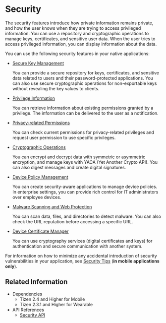# Security


The security features introduce how private information remains private, and how the user knows when they are trying to access privileged information. You can use a repository and cryptographic operations to manage keys, certificates, and sensitive user data. When the user tries to access privileged information, you can display information about the data.

You can use the following security features in your native applications:

- [Secure Key Management](secure-key.md)

  You can provide a secure repository for keys, certificates, and sensitive data related to users and their password-protected applications. You can also use secure cryptographic operations for non-exportable keys without revealing the key values to clients.

- [Privilege Information](privilege.md)

  You can retrieve information about existing permissions granted by a privilege. The information can be delivered to the user as a notification.

- [Privacy-related Permissions](privacy-related-permissions.md)

  You can check current permissions for privacy-related privileges and request user permission to use specific privileges.

- [Cryptographic Operations](yaca.md)

  You can encrypt and decrypt data with symmetric or asymmetric encryption, and manage keys with YACA (Yet Another Crypto API). You can also digest messages and create digital signatures.

- [Device Policy Management](dpm.md)

  You can create security-aware applications to manage device policies. In enterprise settings, you can provide rich control for IT administrators over employee devices.

- [Malware Scanning and Web Protection](csr.md)

  You can scan data, files, and directories to detect malware. You can also check the URL reputation before accessing a specific URL.

- [Device Certificate Manager](device-certificate-manager.md)

  You can use cryptography services (digital certificates and keys) for authentication and secure communication with another system.

For information on how to minimize any accidental introduction of security vulnerabilities in your application, see [Security Tips](security-tip.md) (**in mobile applications only**).

## Related Information
- Dependencies
  - Tizen 2.4 and Higher for Mobile
  - Tizen 2.3.1 and Higher for Wearable
- API References
    - [Security API](../../api/common/latest/group__CAPI__SECURITY__FRAMEWORK.html)
